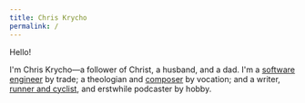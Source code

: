 ```yaml
---
title: Chris Krycho
permalink: /
---
```


Hello!

I'm Chris Krycho—a follower of Christ, a husband, and a dad. I'm a [software engineer](/cv/) by trade; a theologian and [composer](https://music.chriskrycho.com) by vocation; and a writer, [runner and cyclist](https://www.strava.com/athletes/chriskrycho), and erstwhile podcaster by hobby.



